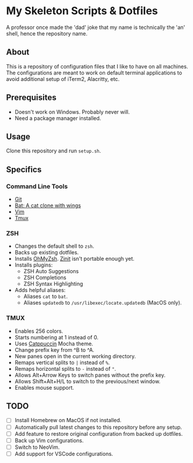 # My Skeleton Scripts \& Dotfiles

A professor once made the 'dad' joke that my name is technically the 'an' shell, hence the repository name.

## About

This is a repository of configuration files that I like to have on all machines. The configurations are meant to work on default terminal applications to avoid additional setup of iTerm2, Alacritty, etc.

## Prerequisites

- Doesn't work on Windows. Probably never will.
- Need a package manager installed.

## Usage

Clone this repository and run `setup.sh`.

## Specifics

### Command Line Tools

- [Git](https://github.com/git/git)
- [Bat: A cat clone with wings](https://github.com/sharkdp/bat)
- [Vim](https://github.com/vim/vim)
- [Tmux](https://github.com/tmux/tmux)

### ZSH

- Changes the default shell to `zsh`.
- Backs up existing dotfiles.
- Installs [OhMyZsh](https://github.com/ohmyzsh/ohmyzsh). [Zinit](https://github.com/zdharma-continuum/zinit) isn't portable enough yet.
- Installs plugins:
  - ZSH Auto Suggestions
  - ZSH Completions
  - ZSH Syntax Highlighting
- Adds helpful aliases:
  - Aliases `cat` to `bat`.
  - Aliases `updatedb` to `/usr/libexec/locate.updatedb` (MacOS only).

### TMUX

- Enables 256 colors.
- Starts numbering at 1 instead of 0.
- Uses [Catppuccin](https://github.com/catppuccin/tmux) Mocha theme.
- Change prefix key from ^B to ^A.
- New panes open in the current working directory.
- Remaps vertical splits to `|` instead of `%`.
- Remaps horizontal splits to `-` instead of `"`.
- Allows Alt+Arrow Keys to switch panes without the prefix key.
- Allows Shift+Alt+H/L to switch to the previous/next window.
- Enables mouse support.

## TODO

- [ ] Install Homebrew on MacOS if not installed.
- [ ] Automatically pull latest changes to this repository before any setup.
- [ ] Add feature to restore original configuration from backed up dotfiles.
- [ ] Back up Vim configurations.
- [ ] Switch to NeoVim.
- [ ] Add support for VSCode configurations.
